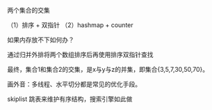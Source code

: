 两个集合的交集

（1）排序 + 双指针
（2）hashmap + counter

如果内存放不下如何办？

通过归并外排将两个数组排序后再使用排序双指针查找

最终，集合1和集合2的交集，是x与y与z的并集，即集合{3,5,7,30,50,70}。

画外音：多线程、水平切分都是常见的优化手段。

skiplist 跳表来维护有序结构，搜索引擎如此做
